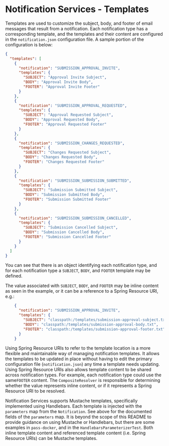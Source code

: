 # Notification Services - Templates

Templates are used to customize the subject, body, and footer of email messages that result from a notification. Each 
notification type has a corresponding template, and the templates and their content are configured in the 
`notification.json` configuration file. A sample portion of the configuration is below:

```json
{
  "templates": [
    {
      "notification": "SUBMISSION_APPROVAL_INVITE",
      "templates": {
        "SUBJECT": "Approval Invite Subject",
        "BODY": "Approval Invite Body",
        "FOOTER": "Approval Invite Footer"
      }
    },
    {
      "notification": "SUBMISSION_APPROVAL_REQUESTED",
      "templates": {
        "SUBJECT": "Approval Requested Subject",
        "BODY": "Approval Requested Body",
        "FOOTER": "Approval Requested Footer"
      }
    },
    {
      "notification": "SUBMISSION_CHANGES_REQUESTED",
      "templates": {
        "SUBJECT": "Changes Requested Subject",
        "BODY": "Changes Requested Body",
        "FOOTER": "Changes Requested Footer"
      }
    },
    {
      "notification": "SUBMISSION_SUBMISSION_SUBMITTED",
      "templates": {
        "SUBJECT": "Submission Submitted Subject",
        "BODY": "Submission Submitted Body",
        "FOOTER": "Submission Submitted Footer"
      }
    },
    {
      "notification": "SUBMISSION_SUBMISSION_CANCELLED",
      "templates": {
        "SUBJECT": "Submission Cancelled Subject",
        "BODY": "Submission Cancelled Body",
        "FOOTER": "Submission Cancelled Footer"
      }
    }
  ]
}
```

You can see that there is an object identifying each notification type, and for each notification type a `SUBJECT`, 
`BODY`, and `FOOTER` template may be defined.

The value associated with `SUBJECT`, `BODY`, and `FOOTER` may be inline content as seen in the example, or it can be a 
reference to a Spring Resource URI, e.g.:

```json
    {
      "notification": "SUBMISSION_APPROVAL_INVITE",
      "templates": {
        "SUBJECT": "classpath:/templates/submission-approval-subject.txt",
        "BODY": "classpath:/templates/submission-approval-body.txt",
        "FOOTER": "classpath:/templates/submission-approval-footer.txt"
      }
    }
```

Using Spring Resource URIs to refer to the template location is a more flexible and maintainable way of managing 
notification templates. It allows the templates to be updated in place without having to edit the primary configuration
file (`notification.json`) any time a template needs updating. Using Spring Resource URIs also allows template content
to be shared across notification types. For example, each notification type could use the same`FOOTER` content. The
`CompositeResolver` is responsible for determining whether the value represents inline content, or if it represents a
Spring Resource URI to be resolved.

Notification Services supports Mustache templates, specifically implemented using Handlebars. Each template is injected 
with the `parameters` map from the `Notification`. See above for the documented fields of the `parameters` map. It is 
beyond the scope of this README to provide guidance on using Mustache or Handlebars, but there are some examples in 
`pass-docker`, and in the `HandlebarsParameterizerTest`. Both inline template content and referenced template content 
(i.e. Spring Resource URIs) can be Mustache templates.
